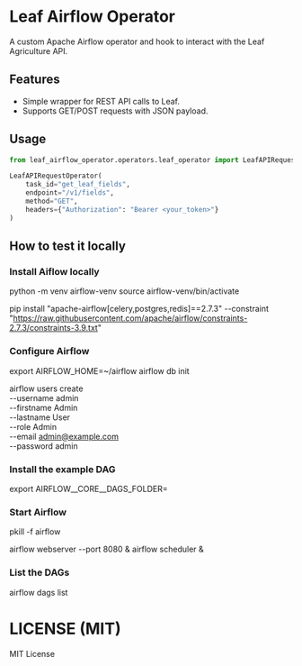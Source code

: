# Leaf Airflow Operator

A custom Apache Airflow operator and hook to interact with the Leaf Agriculture API.

## Features
- Simple wrapper for REST API calls to Leaf.
- Supports GET/POST requests with JSON payload.

## Usage
```python
from leaf_airflow_operator.operators.leaf_operator import LeafAPIRequestOperator

LeafAPIRequestOperator(
    task_id="get_leaf_fields",
    endpoint="/v1/fields",
    method="GET",
    headers={"Authorization": "Bearer <your_token>"}
)
```

## How to test it locally

### Install Aiflow locally

python -m venv airflow-venv
source airflow-venv/bin/activate

pip install "apache-airflow[celery,postgres,redis]==2.7.3" --constraint "https://raw.githubusercontent.com/apache/airflow/constraints-2.7.3/constraints-3.9.txt"

### Configure Airflow

export AIRFLOW_HOME=~/airflow
airflow db init

airflow users create \
  --username admin \
  --firstname Admin \
  --lastname User \
  --role Admin \
  --email admin@example.com \
  --password admin

### Install the example DAG

export AIRFLOW__CORE__DAGS_FOLDER=<PATH TO YOUR DAGS FOLDER>

### Start Airflow

pkill -f airflow

airflow webserver --port 8080 &
airflow scheduler &

### List the DAGs
airflow dags list



# LICENSE (MIT)
MIT License
